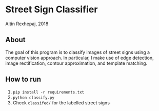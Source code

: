 # Street Sign Classifier
Altin Rexhepaj, 2018

## About
The goal of this program is to classify images of street signs using a computer vision approach. In particular, I make use of edge detection, image rectification, contour approximation, and template matching.

## How to run
1. `pip install -r requirements.txt`
2. `python classify.py`
3. Check `classifed/` for the labelled street signs
